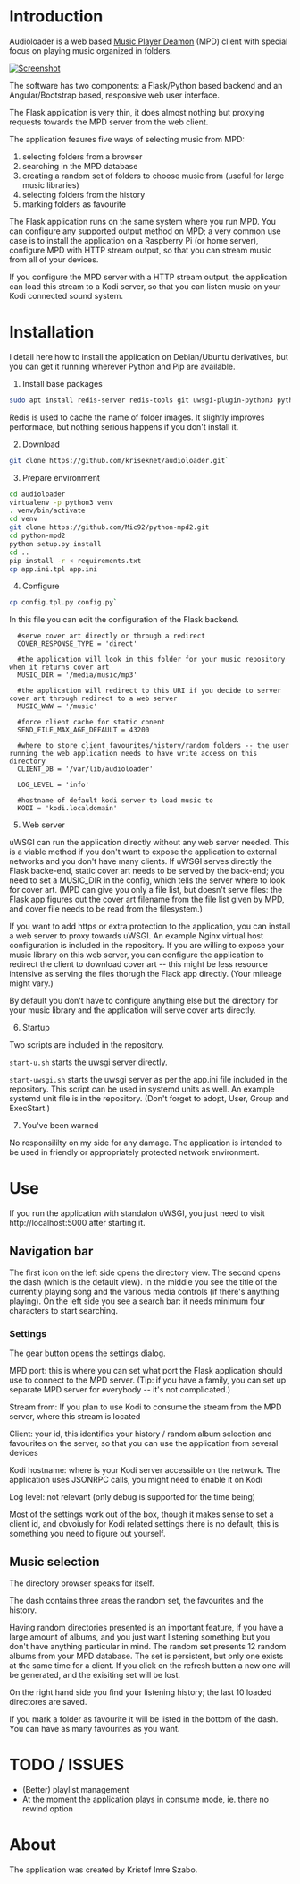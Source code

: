 # Introduction

Audioloader is a web based [Music Player Deamon](http://www.musicpd.org) (MPD) client with special focus on playing music organized in folders.

[![Screenshot](https://i.postimg.cc/fyCT7vS9/Screenshot-from-2020-04-26-16-03-24.png)](https://postimg.cc/fS3NDmKz)

The software has two components: a Flask/Python based backend and an Angular/Bootstrap based, responsive web user interface.

The Flask application is very thin, it does almost nothing but proxying requests towards the MPD server from the web client.

The application feaures five ways of selecting music from MPD:

1. selecting folders from a browser
1. searching in the MPD database
1. creating a random set of folders to choose music from (useful for large music libraries)
1. selecting folders from the history
1. marking folders as favourite


The Flask application runs on the same system where you run MPD. You can configure any supported output method on MPD; a very common use case is to install the application on a Raspberry Pi (or home server), configure MPD with HTTP stream output, so that you can stream music from all of your devices.

If you configure the MPD server with a HTTP stream output, the application can load this stream to a Kodi server, so that you can listen music on your Kodi connected sound system.

# Installation

I detail here how to install the application on Debian/Ubuntu derivatives, but you can get it running wherever Python and Pip are available.

1. Install base packages

```bash
sudo apt install redis-server redis-tools git uwsgi-plugin-python3 python3 python3-pip python3-virtualenv`
```

Redis is used to cache the name of folder images. It slightly improves performace, but nothing serious happens if you don't install it.

2. Download

```bash
git clone https://github.com/kriseknet/audioloader.git`
```

3. Prepare environment

```bash
cd audioloader
virtualenv -p python3 venv
. venv/bin/activate
cd venv
git clone https://github.com/Mic92/python-mpd2.git
cd python-mpd2
python setup.py install
cd ..
pip install -r < requirements.txt
cp app.ini.tpl app.ini
```

4. Configure

```bash
cp config.tpl.py config.py`
```

In this file you can edit the configuration of the Flask backend.

```
  #serve cover art directly or through a redirect
  COVER_RESPONSE_TYPE = 'direct'

  #the application will look in this folder for your music repository when it returns cover art
  MUSIC_DIR = '/media/music/mp3'

  #the application will redirect to this URI if you decide to server cover art through redirect to a web server
  MUSIC_WWW = '/music'

  #force client cache for static conent
  SEND_FILE_MAX_AGE_DEFAULT = 43200

  #where to store client favourites/history/random folders -- the user running the web application needs to have write access on this directory
  CLIENT_DB = '/var/lib/audioloader'

  LOG_LEVEL = 'info'

  #hostname of default kodi server to load music to
  KODI = 'kodi.localdomain'
```

5. Web server

uWSGI can run the application directly without any web server needed. This is a viable method if you don't want to expose the application to external networks and you don't have many clients. If uWSGI serves directly the Flask backe-end, static cover art needs to be served by the back-end; you need to set a MUSIC_DIR in the config, which tells the server where to look for cover art. (MPD can give you only a file list, but doesn't serve files: the Flask app figures out the cover art filename from the file list given by MPD, and cover file needs to be read from the filesystem.)

If you want to add https or extra protection to the application, you can install a web server to proxy towards uWSGI. An example Nginx virtual host configuration is included in the repository. If you are willing to expose your music library on this web server, you can configure the application to redirect the client to download cover art -- this might be less resource intensive as serving the files thorugh the Flack app directly. (Your mileage might vary.)

By default you don't have to configure anything else but the directory for your music library and the application will serve cover arts directly.

6. Startup

Two scripts are included in the repository.

`start-u.sh` starts the uwsgi server directly.

`start-uwsgi.sh` starts the uwsgi server as per the app.ini file included in the repository. This script can be used in systemd units as well. An example systemd unit file is in the repository. (Don't forget to adopt, User, Group and ExecStart.)

7. You've been warned

No responsililty on my side for any damage. The application is intended to be used in friendly or appropriately protected network environment.


# Use

If you run the application with standalon uWSGI, you just need to visit http://localhost:5000 after starting it.


## Navigation bar
The first icon on the left side opens the directory view. The second opens the dash (which is the default view). In the middle you see the title of the currently playing song and the various media controls (if there's anything playing). On the left side you see a search bar: it needs minimum four characters to start searching.

### Settings
The gear button opens the settings dialog.

MPD port: this is where you can set what port the Flask application should use to connect to the MPD server. (Tip: if you have a family, you can set up separate MPD server for everybody -- it's not complicated.)

Stream from: If you plan to use Kodi to consume the stream from the MPD server, where this stream is located

Client: your id, this identifies your history / random album selection and favourites on the server, so that you can use the application from several devices

Kodi hostname: where is your Kodi server accessible on the network. The application uses JSONRPC calls, you might need to enable it on Kodi

Log level: not relevant (only debug is supported for the time being)

Most of the settings work out of the box, though it makes sense to set a client id, and obvoiusly for Kodi related settings there is no default, this is something you need to figure out yourself.

## Music selection
The directory browser speaks for itself.

The dash contains three areas the random set, the favourites and the history.

Having random directories presented is an important feature, if you have a large amount of albums, and you just want listening something but you don't have anything particular in mind. The random set presents 12 random albums from your MPD database. The set is persistent, but only one exists at the same time for a client. If you click on the refresh button a new one will be generated, and the exisiting set will be lost.

On the right hand side you find your listening history; the last 10 loaded directores are saved.

If you mark a folder as favourite it will be listed in the bottom of the dash. You can have as many favourites as you want.


# TODO / ISSUES

- (Better) playlist management
- At the moment the application plays in consume mode, ie. there no rewind option


# About
The application was created by Kristof Imre Szabo.
